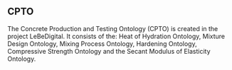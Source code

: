 ## CPTO
The Concrete Production and Testing Ontology (CPTO) is created in the project LeBeDigital.
It consists of the: Heat of Hydration Ontology, Mixture Design Ontology, Mixing Process Ontology,
                    Hardening Ontology, Compressive Strength Ontology and the Secant Modulus of Elasticity Ontology.
